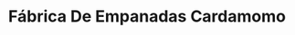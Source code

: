 ---
title: "Fábrica De Empanadas Cardamomo"
url: /antofagasta/fabrica-de-empanadas-cardamomo/
shop: panadería
---